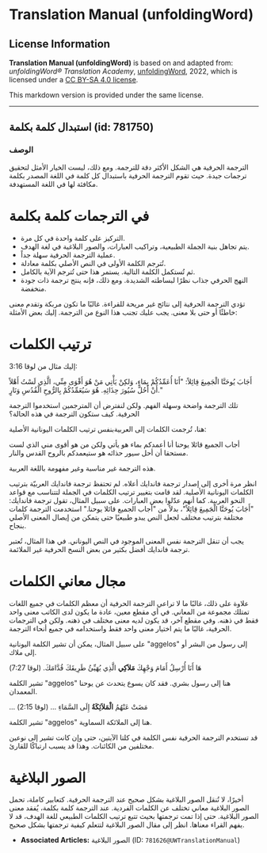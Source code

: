 # Translation Manual (unfoldingWord)

## License Information

**Translation Manual (unfoldingWord)** is based on and adapted from: _unfoldingWord® Translation Academy_, [unfoldingWord](https://unfoldingword.org/utw), 2022, which is licensed under a [CC BY-SA 4.0 license](https://creativecommons.org/licenses/by-sa/4.0/legalcode.en).

This markdown version is provided under the same license.



--------------------------------

## استبدال كلمة بكلمة (id: 781750)

### الوصف

الترجمة الحرفية هي الشكل الأكثر دقة للترجمة. ومع ذلك، ليست الخيار الأمثل لتحقيق ترجمات جيدة. حيث تقوم الترجمة الحرفية باستبدال كل كلمة في اللغة المصدر بكلمة مكافئة لها في اللغة المستهدفة.

في الترجمات كلمة بكلمة
======================

* التركيز على كلمة واحدة في كل مرة.
* يتم تجاهل بنية الجملة الطبيعية، وتراكيب العبارات، والصور البلاغية في لغة الهدف.
* عملية الترجمة الحرفية سهلة جداً.
* تُترجم الكلمة الأولى في النص الأصلي بكلمة معادلة.
* ثم تُستكمل الكلمة التالية. يستمر هذا حتى تُترجم الآية بالكامل.
* النهج الحرفي جذاب نظرًا لبساطته الشديدة. ومع ذلك، فإنه ينتج ترجمة ذات جودة منخفضة.

تؤدي الترجمة الحرفية إلى نتائج غير مريحة للقراءة. غالبًا ما تكون مربكة وتقدم معنى خاطئًا أو حتى بلا معنى. يجب عليك تجنب هذا النوع من الترجمة. إليك بعض الأمثلة:

ترتيب الكلمات
=============

إليك مثال من لوقا 3:16:

أَجَابَ يُوحَنَّا الْجَمِيعَ قِائِلاً: "أَنَا أُعَمِّدُكُمْ بِمَاءٍ، وَلكِنْ يَأْتِي مَنْ هُوَ أَقْوَى مِنِّي، الَّذِي لَسْتُ أَهْلاً أَنْ أَحُلَّ سُيُورَ حِذَائِهِ. هُوَ سَيُعَمِّدُكُمْ بِالرُّوحِ الْقُدُسِ وَنَارٍ."

تلك الترجمة واضحة وسهلة الفهم. ولكن لنفترض أن المترجمين استخدموا الترجمة الحرفية. كيف ستكون الترجمة في هذه الحالة؟

هنا، تُرجمت الكلمات إلى العربيةبنفس ترتيب الكلمات اليونانية الأصلية:

أجاب الجميع قائلا يوحنا أنا أعمدكم بماء هو يأتي ولكن من هو أقوى مني الذي لست مستحقا أن أحل سيور حذائه هو ستيعمدكم بالروح القدس والنار.

هذه الترجمة غير مناسبة وغير مفهومة باللغة العربية.

انظر مرة أخرى إلى إصدار ترجمة فاندايك أعلاه. لم تحتفظ ترجمة فاندايك العربيّة بترتيب الكلمات اليونانية الأصلية. لقد قامت بتغيير ترتيب الكلمات في الجملة لتتناسب مع قواعد النحو العربية. كما أنهم عدّلوا بعض العبارات. على سبيل المثال، تقول ترجمة فاندايك: "أَجَابَ يُوحَنَّا الْجَمِيعَ قِائِلاً"، بدلاً من "أجاب الجميع قائلا يوحنا." استخدمت الترجمة كلمات مختلفة بترتيب مختلف لجعل النص يبدو طبيعيًا حتى يتمكن من إيصال المعنى الأصلي بنجاح.

يجب أن تنقل الترجمة نفس المعنى الموجود في النص اليوناني. في هذا المثال، تُعتبر ترجمة فاندايك أفضل بكثير من بعض النسخ الحرفية غير الملائمة.

مجال معاني الكلمات
==================

علاوة على ذلك، غالبًا ما لا تراعي الترجمة الحرفية أن معظم الكلمات في جميع اللغات تمتلك مجموعة من المعاني. في أي مقطع معين، عادة ما يكون لدى الكاتب معنى واحد فقط في ذهنه. وفي مقطع آخر، قد يكون لديه معنى مختلف في ذهنه. ولكن في الترجمات الحرفية، غالبًا ما يتم اختيار معنى واحد فقط واستخدامه في جميع أنحاء الترجمة.

على سبيل المثال، يمكن أن تشير الكلمة اليونانية "aggelos" إلى رسول من البشر أو إلى ملاك.

هَا أَنَا أُرْسِلُ أَمَامَ وَجْهِكَ **مَلاَكِي** الَّذِي يُهَيِّئُ طَرِيقَكَ قُدَّامَكَ. (لوقا 7:27\)

تشير الكلمة "aggelos" هنا إلى رسول بشري. فقد كان يسوع يتحدث عن يوحنا المعمدان.

... مَضَتْ عَنْهُمُ **الْمَلاَئِكَةُ** إِلَى السَّمَاءِ ... (لوقا 2:15\)

تشير الكلمة "aggelos" هنا إلى الملائكة السماوية.

قد تستخدم الترجمة الحرفية نفس الكلمة في كلتا الآيتين، حتى وإن كانت تشير إلى نوعين مختلفين من الكائنات. وهذا قد يسبب ارتباكًا للقارئ.

الصور البلاغية
==============

أخيرًا، لا تُنقل الصور البلاغية بشكل صحيح عند الترجمة الحرفية. كتعابير كاملة، تحمل الصور البلاغية معاني تختلف عن الكلمات الفردية. عند الترجمة كلمة بكلمة، يُفقد معنى الصور البلاغية. حتى إذا تمت ترجمتها بحيث تتبع ترتيب الكلمات الطبيعي للغة الهدف، قد لا يفهم القراء معناها. انظر إلى مقال الصور البلاغية لتتعلم كيفية ترجمتها بشكل صحيح.

* **Associated Articles:** الصور البلاغية (ID: `781626@UWTranslationManual`)

